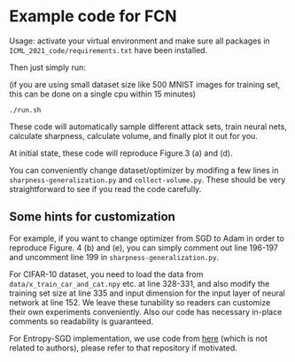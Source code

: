 # Example code for FCN

Usage: activate your virtual environment and make sure all packages in `ICML_2021_code/requirements.txt` have been installed.

Then just simply run:

(if you are using small dataset size like 500 MNIST images for training set, this can be done on a single cpu within 15 minutes)

`./run.sh`

These code will automatically sample different attack sets, train neural nets, calculate sharpness, calculate volume, and finally plot it out for you.

At initial state, these code will reproduce Figure.3 (a) and (d). 

You can conveniently change dataset/optimizer by modifing a few lines in `sharpness-generalization.py`
and `collect-volume.py`. 
These should be very straightforward to see if you read the code carefully. 

## Some hints for customization

For example, if you want to change optimizer from SGD to Adam in order to reproduce Figure. 4 (b) and (e),
you can simply comment out line 196-197 and uncomment line 199 in `sharpness-generalization.py`.

For CIFAR-10 dataset, you need to load the data from `data/x_train_car_and_cat.npy` etc. at line 328-331, and also modify the training set size at line 335 and input dimension for the input layer of neural network at line 152. We leave these tunability so readers can customize their own experiments conveniently. Also our code has necessary in-place comments so readability is guaranteed.

For Entropy-SGD implementation, we use code from [here](https://github.com/Justin-Tan/entropy-sgd-tf) (which is not related to authors),
please refer to that repository if motivated.
